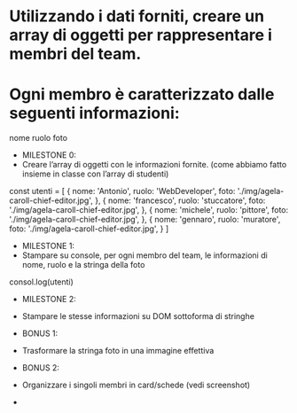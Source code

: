 # Utilizzando i dati forniti, creare un array di oggetti per rappresentare i membri del team.
# Ogni membro è caratterizzato dalle seguenti informazioni:
  
  nome
  ruolo
  foto

- MILESTONE 0:
- Creare l’array di oggetti con le informazioni fornite. (come abbiamo fatto insieme in classe con l’array di studenti)

const utenti = [
    {
        nome: 'Antonio',
        ruolo: 'WebDeveloper',
        foto: './img/agela-caroll-chief-editor.jpg',
    },
    {
        nome: 'francesco',
        ruolo: 'stuccatore',
        foto: './img/agela-caroll-chief-editor.jpg',
    },
    {
        nome: 'michele',
        ruolo: 'pittore',
        foto: './img/agela-caroll-chief-editor.jpg',
    },
    {
        nome: 'gennaro',
        ruolo: 'muratore',
        foto: './img/agela-caroll-chief-editor.jpg',
    }
]

- MILESTONE 1:
- Stampare su console, per ogni membro del team, le informazioni di nome, ruolo e la stringa della foto

consol.log(utenti)

- MILESTONE 2:
- Stampare le stesse informazioni su DOM sottoforma di stringhe


- BONUS 1:
- Trasformare la stringa foto in una immagine effettiva
- BONUS 2:
- Organizzare i singoli membri in card/schede (vedi screenshot)
- 
